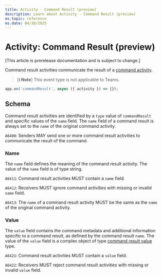 ```yaml
---
title: Activity - Command Result (preview)
description: Learn about Activity - Command Result (preview)
ms.topic: reference
ms.date: 04/30/2025
---
```


# Activity: Command Result (preview)

[This article is prerelease documentation and is subject to change.]

Command result activities communicate the result of a [command activity](https://github.com/microsoft/Agents/blob/main/specs/activity/protocol-activity.md#command-activity).

> [**ℹ️ Note**]
> This event type is not applicable to Teams.

```typescript
app.on('commandResult', async ({ activity }) => {});
```

## Schema

Command result activities are identified by a `type` value of `commandResult` and specific values of the `name` field. The `name` field of a command result is always set to the `name` of the original command activity.

`A6400`: Senders MAY send one or more command result activities to communicate the result of the command.

### Name

The `name` field defines the meaning of the command result activity. The value of the `name` field is of type string.

`A6411`: Command result activities MUST contain a `name` field.

`A6412`: Receivers MUST ignore command activities with missing or invalid `name` field.

`A6413`: The `name` of a command result activity MUST be the same as the `name` of the original command activity.

### Value

The `value` field contains the command metadata and additional information specific to a command result, as defined by the command result `name`. The value of the `value` field is a complex object of type [command result value](https://github.com/microsoft/Agents/blob/main/specs/activity/protocol-activity.md#command-result-value) type.

`A6421`: Command result activities MUST contain a `value` field.

`A6422`: Receivers MUST reject command result activities with missing or invalid `value` field.